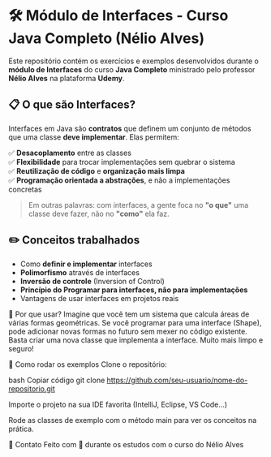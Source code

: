 # 🛠️ Módulo de Interfaces - Curso Java Completo (Nélio Alves)

Este repositório contém os exercícios e exemplos desenvolvidos durante o **módulo de Interfaces** do curso **Java Completo** ministrado pelo professor **Nélio Alves** na plataforma **Udemy**.

## 📋 O que são Interfaces?

Interfaces em Java são **contratos** que definem um conjunto de métodos que uma classe **deve implementar**. Elas permitem:

✅ **Desacoplamento** entre as classes  
✅ **Flexibilidade** para trocar implementações sem quebrar o sistema  
✅ **Reutilização de código** e **organização mais limpa**  
✅ **Programação orientada a abstrações**, e não a implementações concretas

> Em outras palavras: com interfaces, a gente foca no **"o que"** uma classe deve fazer, não no **"como"** ela faz.

## ✏️ Conceitos trabalhados

- Como **definir e implementar** interfaces
- **Polimorfismo** através de interfaces
- **Inversão de controle** (Inversion of Control)
- **Princípio do Programar para interfaces, não para implementações**
- Vantagens de usar interfaces em projetos reais

🧩 Por que usar?
Imagine que você tem um sistema que calcula áreas de várias formas geométricas. Se você programar para uma interface (Shape), pode adicionar novas formas no futuro sem mexer no código existente. Basta criar uma nova classe que implementa a interface. Muito mais limpo e seguro!

🚀 Como rodar os exemplos
Clone o repositório:

bash
Copiar código
git clone https://github.com/seu-usuario/nome-do-repositorio.git

Importe o projeto na sua IDE favorita (IntelliJ, Eclipse, VS Code...)

Rode as classes de exemplo com o método main para ver os conceitos na prática.

🤝 Contato
Feito com 💙 durante os estudos com o curso do Nélio Alves
